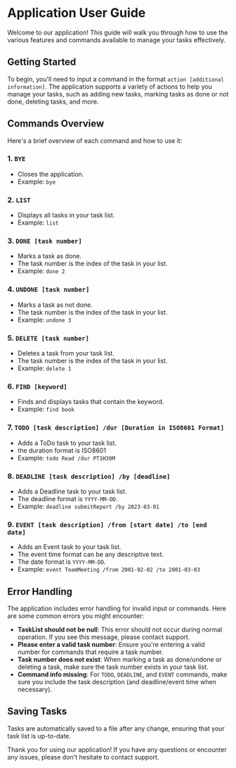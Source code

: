 # Application User Guide

Welcome to our application! This guide will walk you through how to use the various features and commands available to manage your tasks effectively.

## Getting Started

To begin, you'll need to input a command in the format `action [additional information]`. The application supports a variety of actions to help you manage your tasks, such as adding new tasks, marking tasks as done or not done, deleting tasks, and more.

## Commands Overview

Here's a brief overview of each command and how to use it:

### 1. `BYE`
- Closes the application.
- Example: `bye`

### 2. `LIST`
- Displays all tasks in your task list.
- Example: `list`

### 3. `DONE [task number]`
- Marks a task as done.
- The task number is the index of the task in your list.
- Example: `done 2`

### 4. `UNDONE [task number]`
- Marks a task as not done.
- The task number is the index of the task in your list.
- Example: `undone 3`

### 5. `DELETE [task number]`
- Deletes a task from your task list.
- The task number is the index of the task in your list.
- Example: `delete 1`

### 6. `FIND [keyword]`
- Finds and displays tasks that contain the keyword.
- Example: `find book`

### 7. `TODO [task description] /dur [Duration in ISO8601 Format]`
- Adds a ToDo task to your task list.
- the duration format is ISO8601
- Example: `todo Read /dur PT1H30M`

### 8. `DEADLINE [task description] /by [deadline]`
- Adds a Deadline task to your task list.
- The deadline format is `YYYY-MM-DD`.
- Example: `deadline submitReport /by 2023-03-01`

### 9. `EVENT [task description] /from [start date] /to [end date]`
- Adds an Event task to your task list.
- The event time format can be any descriptive text.
- The date format is `YYYY-MM-DD`.
- Example: `event TeamMeeting /from 2001-02-02 /to 2001-03-03`

## Error Handling

The application includes error handling for invalid input or commands. Here are some common errors you might encounter:

- **TaskList should not be null**: This error should not occur during normal operation. If you see this message, please contact support.
- **Please enter a valid task number**: Ensure you're entering a valid number for commands that require a task number.
- **Task number does not exist**: When marking a task as done/undone or deleting a task, make sure the task number exists in your task list.
- **Command info missing**: For `TODO`, `DEADLINE`, and `EVENT` commands, make sure you include the task description (and deadline/event time when necessary).

## Saving Tasks

Tasks are automatically saved to a file after any change, ensuring that your task list is up-to-date.

Thank you for using our application! If you have any questions or encounter any issues, please don't hesitate to contact support.
